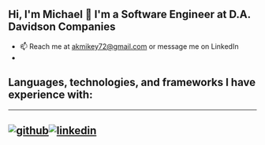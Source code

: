 ## Hi, I'm Michael 👋 I'm a Software Engineer at D.A. Davidson Companies

<!--
**mbelmear/mbelmear** is a ✨ _special_ ✨ repository because its `README.md` (this file) appears on your GitHub profile.

Here are some ideas to get you started:

- 🔭 I’m currently working on ...
- 🌱 I’m currently learning ...
- 👯 I’m looking to collaborate on ...
- 🤔 I’m looking for help with ...
- 💬 Ask me about ...
- 📫 How to reach me: ...
- 😄 Pronouns: ...
- ⚡ Fun fact: ...
-->
- 📫 Reach me at akmikey72@gmail.com or message me on LinkedIn
- 

## Languages, technologies, and frameworks I have experience with:


---
[![github](https://cloud.githubusercontent.com/assets/17016297/18839843/0e06a67a-83d2-11e6-993a-b35a182500e0.png)][1][![linkedin](https://cloud.githubusercontent.com/assets/17016297/18839848/0fc7e74e-83d2-11e6-8c6a-277fc9d6e067.png)][2]
---
[1]: [http://www.github.com/your_contact_info](https://github.com/mbelmear?tab=repositories&q=&type=&language=&sort=name)
[2]: [[https://www.linkedin.com/in/your_contact_info](https://www.linkedin.com/in/mbelmear/)](https://www.linkedin.com/in/mbelmear/)
